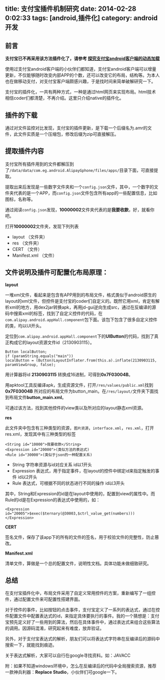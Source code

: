 title: 支付宝插件机制研究
date: 2014-02-28 0:02:33
tags: [android,插件化]
category: android开发
---
## 前言 ##

**支付宝已不再采用该方法插件化了，请参考 [探究支付宝android客户端的动态加载](http://www.lephones.net/2014/09/29/alipay-dynamic_load/ "探究支付宝android客户端的动态加载")**

使用过支付宝android客户端的小伙伴们都知道，支付宝android客户端可以增量更新，不仅能够随时改变内部APP的个数，还可以改变它的布局，结构等。为本人也在做移动支付，对支付宝客户端颇感兴趣，于是找时间来简单破解研究一下。

支付宝的插件化，一共有两种方式，一种是通过html网页来实现布局。html技术相信coder们都清楚，不再介绍。这里只介绍native的插件化。



## 插件的下载 ##
通过对文件监控对比发现，支付宝的插件更新，是下载一个后缀名为.amr的文件，此文件实质是一个压缩包，修改后缀为zip可直接解压。

## 提取插件内容 ##
支付宝所有插件用到的文件都解压到了`/data/data/com.eg.android.AlipayGphone/files/apps/`目录下面，可直接提取。

提取出来后发现是一些数字文件夹和一个`config.json`文件，其中，一个数字的文件夹代表的是一个APP，而`config.json`文件包含所有app的一些配置信息，比如图标，名称等。

通过阅读`config.json`发现，**10000002**文件夹代表的是**我要收款**，好，就看你吧。

打开**10000002**文件夹，发现下列列表

- layout （文件夹）
- res	（文件夹）
- CERT	（文件）
- Manifest.xml	（文件）

## 文件说明及插件可配置化布局原理： ##
**layout**

一堆xml文件，看起来是包含有APP用到的布局文件，格式类似于android原生的layout的xml文件，但控件是支付宝的coder们自定义的。既然它用xml，肯定有解析xml的地方，用dex2jar转换apk，再用jd-gui逆向生成src，通过在反编译的源码中搜索xml的标签，找到了自定义控件的代码，在`com.alipay.android.appHall.component`包下面。该包下包含了很多自定义控件的类，均以UI开头。

定位到`com.alipay.android.appHall.component`下的**UIButton**的代码，找到了真正构成它的layout资源文件id（2130903115）。
```
Button localButton;
if (paramString.equals("main"))
localButton = (Button)LayoutInflater.from(this.a).inflate(2130903115, paramViewGroup, false);
```
用计算器将id **2130903115** 转换成16进制，可得到**0x7F03004B**。

用apktool工具反编译apk，生成资源文件，打开`/res/values/public.xml`找到 **0x7F03004B** 所对应的布局文件为button_main。在`/res/layout/`文件夹下面找到布局文件**button_main.xml**。

可通过该方法，找到其他控件的view类以及所对应的layout静态xml资源。

**res**

此文件夹中包含有三种类型的资源，`图片资源`，`interface.xml`，`res.xml`，打开res.xml，发现其中有三种类型的标签

```
<String id="10000">我要收款</String>
<Expression id="20000">(类似方法的表达式)
<Rule id="30000">(类似于json的一种配置关系)
```

- String	   字符串资源与id对应关系 id以1开头
- Expression    表达式，用于指定事件，在layout的控件中绑定id来指定触发的事件 id以2开头
- Rule		表达式，可根据不同的状态进行不同的操作 id以3开头

其中，String和Expression的id是在layout中使用的，配置到view的属性中。而Rule的id是在Expression的表达式中使用的，如：
```
<Expression id="20005">$exec($ternary(@30003,$ctrl_value_get(numbers)))</Expression>
```

**CERT**

签名文件，保存了该app下的所有的文件的签名，用于校验文件的完整性，防止篡改。

**Manifest.xml**

清单文件，算做是一个总的配置文件，说明性文档。具体功能未做细致研究。

## 总结 ##
在支付宝插件化中，布局文件采用了自定义常用控件的方案，重新编写了一组控件，通过配置文件来可配置性搭建界面。

对于控件的事件，比如按钮的点击事件，支付宝定义了一系列的表达式，通过在控件配置文件中配置表达式的id，来指定具体要执行的事件。我的一个猜想是：支付宝预先定义好了一些用到的算法，然后在具体事件中，通过表达式来组合这些算法的调用。因源码混淆，研究起来有难度，放弃验证。

另外，对于支付宝表达式的解析，朋友们可以将表达式字符串在反编译后的源码中搜索一下，就能找到痕迹。

关于表达式解析，大家可以自行在google寻找资料。如：JAVACC

附：如果不知道windows环境中，怎么在反编译后的代码中全局搜索资源，推荐一款神兵利器：**Replace Studio**，小伙伴们可google一下。

